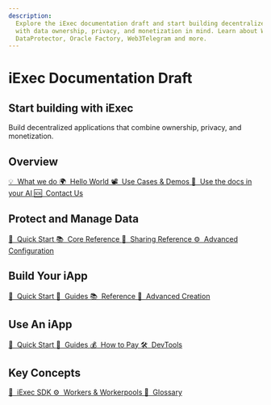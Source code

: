 ```yaml
---
description:
  Explore the iExec documentation draft and start building decentralized apps
  with data ownership, privacy, and monetization in mind. Learn about Web3Mail,
  DataProtector, Oracle Factory, Web3Telegram and more.
---
```


# iExec Documentation Draft

## Start building with iExec

Build decentralized applications that combine ownership, privacy, and
monetization.

## Overview

<a href="./overview/what-we-do" class="link-for-home">
  💡 &nbsp;What we do
</a>

<a href="./overview/helloWorld" class="link-for-home">
  🌍 &nbsp;Hello World
</a>

<a href="./overview/use-case-demo" class="link-for-home">
  📽 &nbsp;Use Cases & Demos
</a>

<a href="./overview/ai-integration" class="link-for-home">
  🤖 &nbsp;Use the docs in your AI
</a>

<a href="./help/contact-us" class="link-for-home">
  🆘 &nbsp;Contact Us
</a>

## Protect and Manage Data

<a href="./tools/dataProtector/getting-started" class="link-for-home">
  🚀 &nbsp;Quick Start
</a>

<a href="./tools/dataProtector/dataProtectorCore" class="link-for-home">
  📚 &nbsp;Core Reference
</a>

<a href="./tools/dataProtector/dataProtectorSharing" class="link-for-home">
  🔗 &nbsp;Sharing Reference
</a>

<a href="./tools/dataProtector/advanced/advanced-configuration" class="link-for-home">
  ⚙️ &nbsp;Advanced Configuration
</a>

## Build Your iApp

<a href="./tools/iapp-generator/getting-started" class="link-for-home">
  🚀 &nbsp;Quick Start
</a>

<a href="./tools/iapp-generator/building-your-iexec-app" class="link-for-home">
  📖 &nbsp;Guides
</a>

<a href="./tools/iapp-generator" class="link-for-home">
  📚 &nbsp;Reference
</a>

<a href="./tools/iapp-generator/advanced-creation" class="link-for-home">
  🔧 &nbsp;Advanced Creation
</a>

## Use An iApp

<a href="./use-iapp/getting-started" class="link-for-home">
  🚀 &nbsp;Quick Start
</a>

<a href="./use-iapp/guides" class="link-for-home">
  📖 &nbsp;Guides
</a>

<a href="./use-iapp/payment" class="link-for-home">
  💰 &nbsp;How to Pay
</a>

<a href="./use-iapp/devtools" class="link-for-home">
  🛠️ &nbsp;DevTools
</a>

## Key Concepts

<a href="./key-concepts/sdk" class="link-for-home">
  🔧 &nbsp;iExec SDK
</a>

<a href="./key-concepts/workers" class="link-for-home">
  ⚙️ &nbsp;Workers & Workerpools
</a>

<a href="./key-concepts/glossary" class="link-for-home">
  📖 &nbsp;Glossary
</a>
